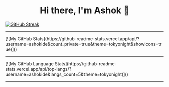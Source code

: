 <!--
**ashokide/ashokide** is a ✨ _special_ ✨ repository because its `README.md` (this file) appears on your GitHub profile.

Here are some ideas to get you started:

- 🔭 I’m currently working on ...
- 🌱 I’m currently learning ...
- 👯 I’m looking to collaborate on ...
- 🤔 I’m looking for help with ...
- 💬 Ask me about ...
- 📫 How to reach me: ...
- 😄 Pronouns: ...
- ⚡ Fun fact: ...
-->

<div id="header" align="center">
  <h1>Hi there, I'm Ashok 👋</h1>
</div>
 
  
  [![GitHub Streak](https://github-readme-streak-stats.herokuapp.com?user=ashokide&theme=react&date_format=j%20M%5B%20Y%5D)](https://git.io/streak-stats)
<hr/>
  [![My GitHub Stats](https://github-readme-stats.vercel.app/api/?username=ashokide&count_private=true&theme=tokyonight&showicons=true)]()
<hr/>
  [![My GitHub Language Stats](https://github-readme-stats.vercel.app/api/top-langs/?username=ashokide&langs_count=5&theme=tokyonight)]()
<hr/>
